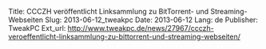 Title: CCCZH veröffentlicht Linksammlung zu BitTorrent- und Streaming-Webseiten
Slug: 2013-06-12_tweakpc
Date: 2013-06-12
Lang: de
Publisher: TweakPC
Ext_url: http://www.tweakpc.de/news/27967/ccczh-veroeffentlicht-linksammlung-zu-bittorrent-und-streaming-webseiten/